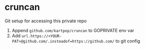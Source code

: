 # cruncan

Git setup for accessing this private repo
1. Append `github.com/kartpop/cruncan` to GOPRIVATE env var
2. Add `url.https://<YOUR-PAT>@github.com/.insteadof=https://github.com/` to git config